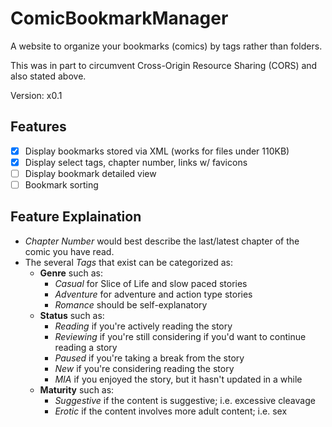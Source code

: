 # ComicBookmarkManager
A website to organize your bookmarks (comics) by tags rather than folders.

This was in part to circumvent Cross-Origin Resource Sharing (CORS) and also stated above.

Version: x0.1

## Features
- [x] Display bookmarks stored via XML (works for files under 110KB)
- [x] Display select tags, chapter number, links w/ favicons
- [ ] Display bookmark detailed view
- [ ] Bookmark sorting

## Feature Explaination
* *Chapter Number* would best describe the last/latest chapter of the comic you have read.
* The several *Tags* that exist can be categorized as:
  * **Genre** such as:
    * *Casual* for Slice of Life and slow paced stories
    * *Adventure* for adventure and action type stories
    * *Romance* should be self-explanatory
  * **Status** such as:
    * *Reading* if you're actively reading the story
    * *Reviewing* if you're still considering if you'd want to continue reading a story
    * *Paused* if you're taking a break from the story
    * *New* if you're considering reading the story
    * *MIA* if you enjoyed the story, but it hasn't updated in a while
  * **Maturity** such as:
    * *Suggestive* if the content is suggestive; i.e. excessive cleavage
    * *Erotic* if the content involves more adult content; i.e. sex
